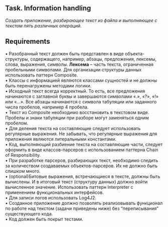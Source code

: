 ## Task. Information handling
*Cоздать приложение, разбирающее текст из файла и выполняющее с текстом пять различных операций.*


## Requirements

• Разобранный текст должен быть представлен в виде объекта-структуры, содержащего, например, абзацы, предложения, лексемы, слова, выражения, символы. 
**Лексема** – часть текста, ограниченная пробельными символами. Для организации структуры данных использовать паттерн Composite.<br/>
• Классы с информацией являются классами сущностей и не должны быть перенагружены методами логики.<br/>
• Исходный текст всегда корректный. То есть, все предложения начинаются с заглавной буквы и завершаются символами «.», «?», «!» или «…». 
Все абзацы начинаются с символа табуляции или заданного числа пробелов, например 4 пробела.<br/>
• Текст из Composite необходимо восстановить в текстовом виде. Пробелы и знаки табуляции при разборе могут заменяться одним пробелом.<br/>
• Для деления текста на составляющие следует использовать регулярные выражения. Не забывать, что регулярные выражения для приложения являются литеральными константами.<br/>
• Код, выполняющий разбиение текста на составляющие части, следует оформить в виде классов-парсеров с использованием паттерна Chain of Responsibility.<br/>
• При разработке парсеров, разбирающих текст, необходимо следить за количеством создаваемых объектов-парсеров. Их не должно быть слишком много.<br/>
• (optional)Битовые выражения, встречающиеся в тексте, должны быть вычислены. И в итоговый текст (структуру данных) должно войти вычисленное значение.
Использовать паттерн Interpreter с применением функциональных интерфейсов.<br/>
• Для записи логов использовать Log4J2.<br/>
• Созданное приложение должно позволять реализовывать функционал по работе над текстом (задачи приведены ниже) без “переписывания” существующего кода.<br/>
• Код должен быть покрыт тестами.<br/>
